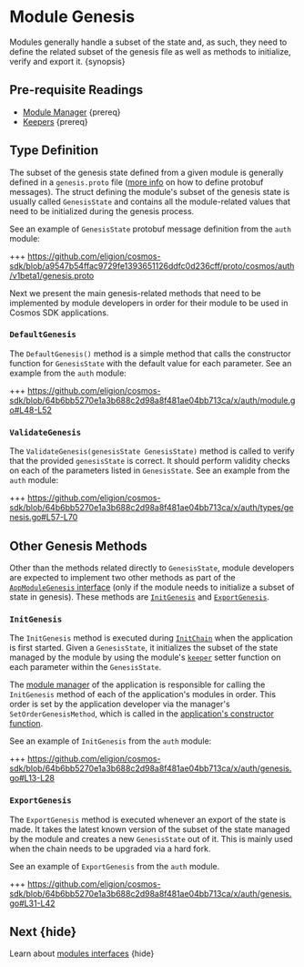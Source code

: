 <!--
order: 9
-->

# Module Genesis

Modules generally handle a subset of the state and, as such, they need to define the related subset of the genesis file as well as methods to initialize, verify and export it. {synopsis}

## Pre-requisite Readings

- [Module Manager](./module-manager.md) {prereq}
- [Keepers](./keeper.md) {prereq}

## Type Definition

The subset of the genesis state defined from a given module is generally defined in a `genesis.proto` file ([more info](../core/encoding.md#gogoproto) on how to define protobuf messages). The struct defining the module's subset of the genesis state is usually called `GenesisState` and contains all the module-related values that need to be initialized during the genesis process.

See an example of `GenesisState` protobuf message definition from the `auth` module:

+++ https://github.com/eligion/cosmos-sdk/blob/a9547b54ffac9729fe1393651126ddfc0d236cff/proto/cosmos/auth/v1beta1/genesis.proto

Next we present the main genesis-related methods that need to be implemented by module developers in order for their module to be used in Cosmos SDK applications.

### `DefaultGenesis`

The `DefaultGenesis()` method is a simple method that calls the constructor function for `GenesisState` with the default value for each parameter. See an example from the `auth` module:

+++ https://github.com/eligion/cosmos-sdk/blob/64b6bb5270e1a3b688c2d98a8f481ae04bb713ca/x/auth/module.go#L48-L52

### `ValidateGenesis`

The `ValidateGenesis(genesisState GenesisState)` method is called to verify that the provided `genesisState` is correct. It should perform validity checks on each of the parameters listed in `GenesisState`. See an example from the `auth` module:

+++ https://github.com/eligion/cosmos-sdk/blob/64b6bb5270e1a3b688c2d98a8f481ae04bb713ca/x/auth/types/genesis.go#L57-L70

## Other Genesis Methods

Other than the methods related directly to `GenesisState`, module developers are expected to implement two other methods as part of the [`AppModuleGenesis` interface](./module-manager.md#appmodulegenesis) (only if the module needs to initialize a subset of state in genesis). These methods are [`InitGenesis`](#initgenesis) and [`ExportGenesis`](#exportgenesis).

### `InitGenesis`

The `InitGenesis` method is executed during [`InitChain`](../core/baseapp.md#initchain) when the application is first started. Given a `GenesisState`, it initializes the subset of the state managed by the module by using the module's [`keeper`](./keeper.md) setter function on each parameter within the `GenesisState`.

The [module manager](./module-manager.md#manager) of the application is responsible for calling the `InitGenesis` method of each of the application's modules in order. This order is set by the application developer via the manager's `SetOrderGenesisMethod`, which is called in the [application's constructor function](../basics/app-anatomy.md#constructor-function).

See an example of `InitGenesis` from the `auth` module:

+++ https://github.com/eligion/cosmos-sdk/blob/64b6bb5270e1a3b688c2d98a8f481ae04bb713ca/x/auth/genesis.go#L13-L28

### `ExportGenesis`

The `ExportGenesis` method is executed whenever an export of the state is made. It takes the latest known version of the subset of the state managed by the module and creates a new `GenesisState` out of it. This is mainly used when the chain needs to be upgraded via a hard fork.

See an example of `ExportGenesis` from the `auth` module.

+++ https://github.com/eligion/cosmos-sdk/blob/64b6bb5270e1a3b688c2d98a8f481ae04bb713ca/x/auth/genesis.go#L31-L42

## Next {hide}

Learn about [modules interfaces](module-interfaces.md) {hide}
